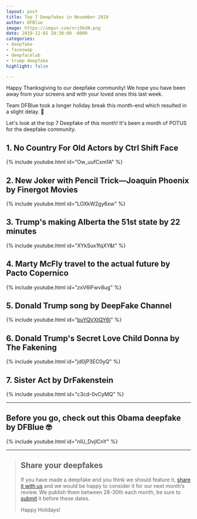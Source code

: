 ```yaml
---
layout: post
title: Top 7 Deepfakes in November 2019
author: DFBlue
image: https://imgur.com/nriOkUN.png
date: 2019-12-01 10:30:00 -0800
categories:
- deepfake
- faceswap
- deepfacelab
- trump deepfake
highlight: false

---
```

Happy Thanksgiving to our deepfake community! We hope you have been away from your screens and with your loved ones this last week.

Team DFBlue took a longer holiday break this month-end which resulted in a slight delay. 🙈

Let's look at the top 7 Deepfake of this month! It's been a month of POTUS for the deepfake community.

## 1. No Country For Old Actors by Ctrl Shift Face

{% include youtube.html id="Ow_uufCxm1A" %}

## 2. New Joker with Pencil Trick—Joaquin Phoenix by Finergot Movies

{% include youtube.html id="LOXkW2gy6xw" %}

## 3. Trump's making Alberta the 51st state by 22 minutes

{% include youtube.html id="XYkSux1fqXY&t" %}

## 4. Marty McFly travel to the actual future by Pacto Copernico

{% include youtube.html id="zxV6IFwv8ug" %}

## 5. Donald Trump song by DeepFake Channel

{% include youtube.html id="[buYQVXtQY6I](https://www.youtube.com/watch?v=buYQVXtQY6I)" %}

## 6. Donald Trump's Secret Love Child Donna by The Fakening

{% include youtube.html id="jd0jP3EC0yQ" %}

## 7. Sister Act by DrFakenstein

{% include youtube.html id="c3cd-0vCyMQ" %}

***

## Before you go, check out this Obama deepfake by DFBlue 🤓

{% include youtube.html id="nIU_DvjICnY" %}

***

> ## Share your deepfakes
>
> If you have made a deepfake and you think we should feature it, [share it with us](https://dfblue.com/#submit-deepfake) and we would be happy to consider it for our next month’s review. We publish them between 28-30th each month, be sure to [submit](https://dfblue.com/#submit-deepfake) it before these dates.
>
> Happy Holidays!